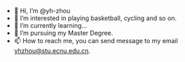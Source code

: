 - 👋 Hi, I’m @yh-zhou
- 👀 I’m interested in playing basketball, cycling and so on.
- 🌱 I’m currently learning...
- 💞️ I’m pursuing my Master Degree.
- 📫 How to reach me, you can send message to my email yhzhou@stu.ecnu.edu.cn.

<!---
yhzhou688/yhzhou688 is a ✨ special ✨ repository because its `README.md` (this file) appears on your GitHub profile.
You can click the Preview link to take a look at your changes.
--->
